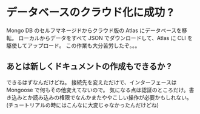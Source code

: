 <!-- title: Mongo DB Atlas に接続 -->

# データベースのクラウド化に成功 ?

Mongo DB のセルフマネージドからクラウド版の Atlas にデータベースを移転。
ローカルからデータをすべて JSON でダウンロードして、Atlas に CLI を駆使してアップロード。
この作業も大分苦労したぞ。。。

<!-- image: struggle -->

## あとは新しくドキュメントの作成もできるか ?

できるはずなんだけどね。
接続先を変えただけで、インターフェースは Mongoose で何もその他変えてないので。
気になる点は認証のところだけ。書き込みとか読み込みの権限でなんかまたややこしい操作が必要かもしれない。
(チュートリアルの時にはこんなに大変じゃなかったんだけどね)

<!-- image: question -->